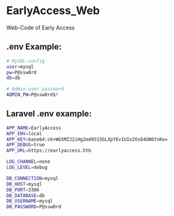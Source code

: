 # EarlyAccess_Web
Web-Code of Early Access 

## .env Example:
```bash
# MySQL-config
user=mysql
pw=P@ssw0rd
db=db

# Admin-user password
ADMIN_PW=P@ssw0rd$!
```

## Laravel .env example:
```bash
APP_NAME=EarlyAccess
APP_ENV=local
APP_KEY=base64:ck+WGtMZJ2iHg2m49315GLXpYEv1UIo2Os84UN6fnKo=
APP_DEBUG=true
APP_URL=https://earlyaccess.htb

LOG_CHANNEL=none
LOG_LEVEL=debug

DB_CONNECTION=mysql
DB_HOST=mysql
DB_PORT=3306
DB_DATABASE=db
DB_USERNAME=mysql
DB_PASSWORD=P@ssw0rd
```